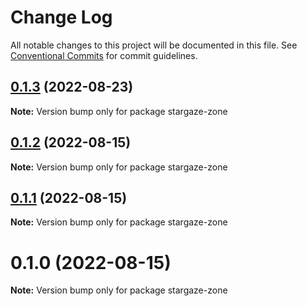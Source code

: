 # Change Log

All notable changes to this project will be documented in this file.
See [Conventional Commits](https://conventionalcommits.org) for commit guidelines.

## [0.1.3](https://github.com/cosmology-tech/stargaze-zone/compare/stargaze-zone@0.1.2...stargaze-zone@0.1.3) (2022-08-23)

**Note:** Version bump only for package stargaze-zone





## [0.1.2](https://github.com/cosmology-tech/stargaze-zone/compare/stargaze-zone@0.1.1...stargaze-zone@0.1.2) (2022-08-15)

**Note:** Version bump only for package stargaze-zone





## [0.1.1](https://github.com/cosmology-tech/stargaze-zone/compare/stargaze-zone@0.1.0...stargaze-zone@0.1.1) (2022-08-15)

**Note:** Version bump only for package stargaze-zone





# 0.1.0 (2022-08-15)

**Note:** Version bump only for package stargaze-zone
